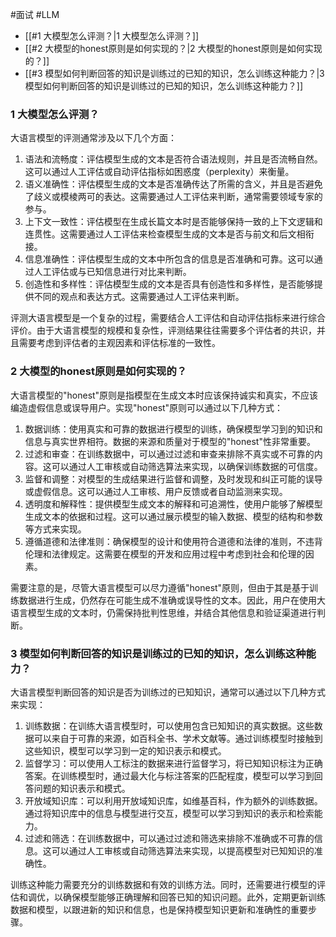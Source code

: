 #面试 #LLM 

- [[#1 大模型怎么评测？|1 大模型怎么评测？]]
- [[#2  大模型的honest原则是如何实现的？|2  大模型的honest原则是如何实现的？]]
- [[#3  模型如何判断回答的知识是训练过的已知的知识，怎么训练这种能力？|3  模型如何判断回答的知识是训练过的已知的知识，怎么训练这种能力？]]

### 1 大模型怎么评测？

大语言模型的评测通常涉及以下几个方面：

1. 语法和流畅度：评估模型生成的文本是否符合语法规则，并且是否流畅自然。这可以通过人工评估或自动评估指标如困惑度（perplexity）来衡量。
2. 语义准确性：评估模型生成的文本是否准确传达了所需的含义，并且是否避免了歧义或模棱两可的表达。这需要通过人工评估来判断，通常需要领域专家的参与。
 3. 上下文一致性：评估模型在生成长篇文本时是否能够保持一致的上下文逻辑和连贯性。这需要通过人工评估来检查模型生成的文本是否与前文和后文相衔接。
4. 信息准确性：评估模型生成的文本中所包含的信息是否准确和可靠。这可以通过人工评估或与已知信息进行对比来判断。
 5. 创造性和多样性：评估模型生成的文本是否具有创造性和多样性，是否能够提供不同的观点和表达方式。这需要通过人工评估来判断。

评测大语言模型是一个复杂的过程，需要结合人工评估和自动评估指标来进行综合评价。由于大语言模型的规模和复杂性，评测结果往往需要多个评估者的共识，并且需要考虑到评估者的主观因素和评估标准的一致性。

### 2  大模型的honest原则是如何实现的？

大语言模型的"honest"原则是指模型在生成文本时应该保持诚实和真实，不应该编造虚假信息或误导用户。实现"honest"原则可以通过以下几种方式：

1. 数据训练：使用真实和可靠的数据进行模型的训练，确保模型学习到的知识和信息与真实世界相符。数据的来源和质量对于模型的"honest"性非常重要。
2. 过滤和审查：在训练数据中，可以通过过滤和审查来排除不真实或不可靠的内容。这可以通过人工审核或自动筛选算法来实现，以确保训练数据的可信度。
  3. 监督和调整：对模型的生成结果进行监督和调整，及时发现和纠正可能的误导或虚假信息。这可以通过人工审核、用户反馈或者自动监测来实现。
 4. 透明度和解释性：提供模型生成文本的解释和可追溯性，使用户能够了解模型生成文本的依据和过程。这可以通过展示模型的输入数据、模型的结构和参数等方式来实现。
 5. 遵循道德和法律准则：确保模型的设计和使用符合道德和法律的准则，不违背伦理和法律规定。这需要在模型的开发和应用过程中考虑到社会和伦理的因素。

需要注意的是，尽管大语言模型可以尽力遵循"honest"原则，但由于其是基于训练数据进行生成，仍然存在可能生成不准确或误导性的文本。因此，用户在使用大语言模型生成的文本时，仍需保持批判性思维，并结合其他信息和验证渠道进行判断。

### 3  模型如何判断回答的知识是训练过的已知的知识，怎么训练这种能力？

大语言模型判断回答的知识是否为训练过的已知知识，通常可以通过以下几种方式来实现：

1. 训练数据：在训练大语言模型时，可以使用包含已知知识的真实数据。这些数据可以来自于可靠的来源，如百科全书、学术文献等。通过训练模型时接触到这些知识，模型可以学习到一定的知识表示和模式。
2. 监督学习：可以使用人工标注的数据来进行监督学习，将已知知识标注为正确答案。在训练模型时，通过最大化与标注答案的匹配程度，模型可以学习到回答问题的知识表示和模式。
 3. 开放域知识库：可以利用开放域知识库，如维基百科，作为额外的训练数据。通过将知识库中的信息与模型进行交互，模型可以学习到知识的表示和检索能力。
4. 过滤和筛选：在训练数据中，可以通过过滤和筛选来排除不准确或不可靠的信息。这可以通过人工审核或自动筛选算法来实现，以提高模型对已知知识的准确性。

训练这种能力需要充分的训练数据和有效的训练方法。同时，还需要进行模型的评估和调优，以确保模型能够正确理解和回答已知的知识问题。此外，定期更新训练数据和模型，以跟进新的知识和信息，也是保持模型知识更新和准确性的重要步骤。

